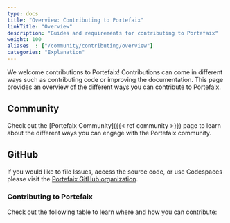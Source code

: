 ```yaml
---
type: docs
title: "Overview: Contributing to Portefaix"
linkTitle: "Overview"
description: "Guides and requirements for contributing to Portefaix"
weight: 100
aliases  : ["/community/contributing/overview"]
categories: "Explanation"
---
```


We welcome contributions to Portefaix! Contributions can come in different ways such as contributing code or improving the documentation. This page provides an overview of the different ways you can contribute to Portefaix.

## Community

Check out the [Portefaix Community]({{< ref community >}}) page to learn about the different ways you can engage with the Portefaix community.

## GitHub

If you would like to file Issues, access the source code, or use Codespaces please visit the [Portefaix GitHub organization](https://github.com/portefaix). 

### Contributing to Portefaix

Check out the following table to learn where and how you can contribute:
